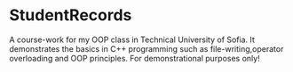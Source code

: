 # StudentRecords
A course-work for my OOP class in Technical University of Sofia. It demonstrates the basics in C++ programming such as file-writing,operator overloading and OOP principles. For demonstrational purposes only!
